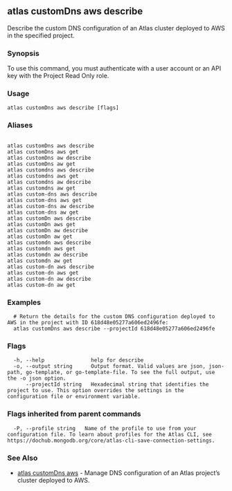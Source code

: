 ## atlas customDns aws describe

Describe the custom DNS configuration of an Atlas cluster deployed to AWS in the specified project.


### Synopsis

To use this command, you must authenticate with a user account or an API key with the Project Read Only role.


### Usage
```
atlas customDns aws describe [flags]
```

### Aliases
```

atlas customDns aws describe
atlas customDns aws get
atlas customDns aw describe
atlas customDns aw get
atlas customdns aws describe
atlas customdns aws get
atlas customdns aw describe
atlas customdns aw get
atlas custom-dns aws describe
atlas custom-dns aws get
atlas custom-dns aw describe
atlas custom-dns aw get
atlas customDn aws describe
atlas customDn aws get
atlas customDn aw describe
atlas customDn aw get
atlas customdn aws describe
atlas customdn aws get
atlas customdn aw describe
atlas customdn aw get
atlas custom-dn aws describe
atlas custom-dn aws get
atlas custom-dn aw describe
atlas custom-dn aw get
```

### Examples

```
  # Return the details for the custom DNS configuration deployed to AWS in the project with ID 618d48e05277a606ed2496fe:		
  atlas customDns aws describe --projectId 618d48e05277a606ed2496fe 
```


### Flags

```
  -h, --help               help for describe
  -o, --output string      Output format. Valid values are json, json-path, go-template, or go-template-file. To see the full output, use the -o json option.
      --projectId string   Hexadecimal string that identifies the project to use. This option overrides the settings in the configuration file or environment variable.

```


### Flags inherited from parent commands

```
  -P, --profile string   Name of the profile to use from your configuration file. To learn about profiles for the Atlas CLI, see https://dochub.mongodb.org/core/atlas-cli-save-connection-settings.

```

### See Also


* [atlas customDns aws](atlas_customDns_aws.md)	- Manage DNS configuration of an Atlas project’s cluster deployed to AWS.



